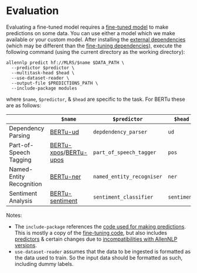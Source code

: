 # Evaluation

Evaluating a fine-tuned model requires a [fine-tuned model](../finetune) to make predictions on some data.
You can use either a model which we make available or your custom model.
After installing the [external dependencies](requirements.txt) (which may be different than the [fine-tuning dependencies](../finetune/requirements.txt)), execute the following command (using the current directory as the working directory):

```shell
allennlp predict hf://MLRS/$name $DATA_PATH \
  --predictor $predictor \
  --multitask-head $head \
  --use-dataset-reader \
  --output-file $PREDICTIONS_PATH \
  --include-package modules
```

where `$name`, `$predictor`, & `$head` are specific to the task.
For BERTu these are as follows:

|                          | `$name`                                                                                                   | `$predictor`              | `$head`     |
|--------------------------|-----------------------------------------------------------------------------------------------------------|---------------------------|-------------|
| Dependency Parsing       | [BERTu-ud](https://huggingface.co/MLRS/BERTu-ud)                                                          | `depdendency_parser`      | `ud`        |
| Part-of-Speech Tagging   | [BERTu-xpos](https://huggingface.co/MLRS/BERTu-xpos)/[BERTu-upos](https://huggingface.co/MLRS/BERTu-upos) | `part_of_speech_tagger`   | `pos`       |
| Named-Entity Recognition | [BERTu-ner](https://huggingface.co/MLRS/BERTu-ner)                                                        | `named_entity_recogniser` | `ner`       |
| Sentiment Analysis       | [BERTu-sentiment](https://huggingface.co/MLRS/BERTu-sentiment)                                            | `sentiment_classifier`    | `sentiment` |

Notes:
- The `include-package` references the [code used for making predictions](modules).
  This is mostly a copy of the [fine-tuning code](../finetune/modules), but also includes [predictors](modules/predictors) & certain changes due to [incompatibilities with AllenNLP versions](https://github.com/allenai/allennlp/pull/5676).
- `use-dataset-reader` assumes that the data to be ingested is formatted as the data used to train. 
  So the input data should be formatted as such, including dummy labels.
